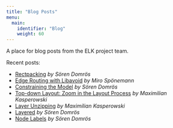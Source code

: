 ```yaml
---
title: "Blog Posts"
menu:
  main:
    identifier: "Blog"
    weight: 60
---
```


A place for blog posts from the ELK project team.

Recent posts:

 * [Rectpacking](./blog/posts/2022/22-08-31-rectpacking.html) _by Sören Domrös_
 * [Edge Routing with Libavoid](./blog/posts/2022/22-11-17-libavoid.html) _by Miro Spönemann_
 * [Constraining the Model](./blog/posts/2023/23-01-09-constraining-the-model.html) _by Sören Domrös_
 * [Top-down Layout: Zoom in the Layout Process](./blog/posts/2023/23-06-09-topdown-layout.html) *by Maximilian Kasperowski*
 * [Layer Unzipping](./blog/posts/2024/24-12-06-layer-unzipping.html) *by Maximilian Kasperowski*
 * [Layered](./blog/posts/2025/25-08-21-layered.html) *by Sören Domrös*
 * [Node Labels](./blog/posts/2025/25-08-22-node-labels.html) *by Sören Domrös*
